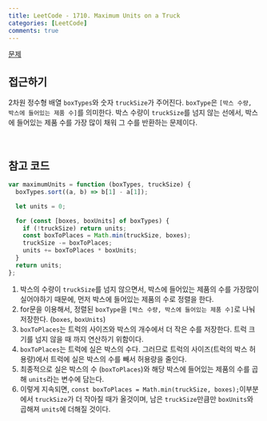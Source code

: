 ```yaml
---
title: LeetCode - 1710. Maximum Units on a Truck
categories: [LeetCode]
comments: true
---
```


[문제](https://leetcode.com/problems/maximum-units-on-a-truck/)

## 접근하기

2차원 정수형 배열 `boxTypes`와 숫자 `truckSize`가 주어진다. `boxType`은 `[박스 수량, 박스에 들어있는 제품 수]`를 의미한다.
박스 수량이 `truckSize`를 넘지 않는 선에서, 박스에 들어있는 제품 수를 가장 많이 채워 그 수를 반환하는 문제이다.

<br>

## 참고 코드

```js
var maximumUnits = function (boxTypes, truckSize) {
  boxTypes.sort((a, b) => b[1] - a[1]);

  let units = 0;

  for (const [boxes, boxUnits] of boxTypes) {
    if (!truckSize) return units;
    const boxToPlaces = Math.min(truckSize, boxes);
    truckSize -= boxToPlaces;
    units += boxToPlaces * boxUnits;
  }
  return units;
};
```

1. 박스의 수량이 `truckSize`를 넘지 않으면서, 박스에 들어있는 제품의 수를 가장많이 실어야하기 때문에, 먼저 박스에 들어있는 제품의 수로 정렬을 한다.
2. for문을 이용해서, 정렬된 `boxType`을 `[박스 수량, 박스에 들어있는 제품 수]`로 나눠 저장한다. (`boxes`, `boxUnits`)
3. `boxToPlaces`는 트럭의 사이즈와 박스의 개수에서 더 작은 수를 저장한다. 트럭 크기를 넘지 않을 때 까지 연산하기 위함이다.
4. `boxToPlaces`는 트럭에 실은 박스의 수다. 그러므로 트럭의 사이즈(트럭의 박스 허용량)에서 트럭에 실은 박스의 수를 빼서 허용량을 줄인다.
5. 최종적으로 실은 박스의 수 (`boxToPlaces`)와 해당 박스에 들어있는 제품의 수를 곱해 `units`라는 변수에 담는다.
6. 이렇게 지속되면, `const boxToPlaces = Math.min(truckSize, boxes);`이부분에서 `truckSize`가 더 작아질 때가 올것이며, 남은 `truckSize`만큼만 `boxUnits`와 곱해져 `units`에 더해질 것이다.
